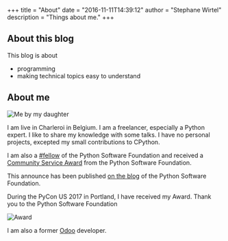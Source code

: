 +++
title = "About"
date = "2016-11-11T14:39:12"
author = "Stephane Wirtel"
description = "Things about me."
+++

## About this blog

This blog is about

* programming
* making technical topics easy to understand

## About me

![Me by my daughter](/me-draw.png)

I am live in Charleroi in Belgium. I am a freelancer, especially a Python expert. I like to share my knowledge with some talks. I have no personal projects, excepted my small contributions to CPython.

I am also a [#fellow](https://www.python.org/psf/members/) of the Python Software Foundation and received a [Community Service Award](https://www.python.org/community/awards/psf-awards/#june-2016) from the Python Software Foundation.

This announce has been published [on the blog](http://pyfound.blogspot.be/2016/08/in-beginning-there-was-one-python-group.html) of the Python Software Foundation.

During the PyCon US 2017 in Portland, I have received my Award.
Thank you to the Python Software Foundation

![Award](https://pbs.twimg.com/media/DAXg5FuUIAAohWd.jpg)

I am also a former [Odoo](https://www.odoo.com) developer.
